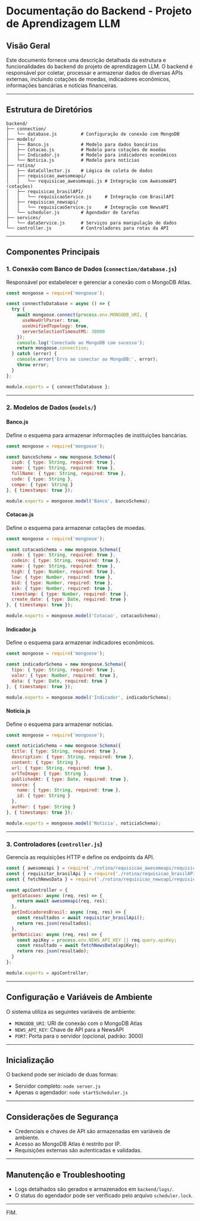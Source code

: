 # Documentação do Backend - Projeto de Aprendizagem LLM

## Visão Geral

Este documento fornece uma descrição detalhada da estrutura e funcionalidades do backend do projeto de aprendizagem LLM. O backend é responsável por coletar, processar e armazenar dados de diversas APIs externas, incluindo cotações de moedas, indicadores econômicos, informações bancárias e notícias financeiras.

---

## Estrutura de Diretórios

```plaintext
backend/
├── connection/
│   └── database.js         # Configuração de conexão com MongoDB
├── models/
│   ├── Banco.js            # Modelo para dados bancários
│   ├── Cotacao.js          # Modelo para cotações de moedas
│   ├── Indicador.js        # Modelo para indicadores econômicos
│   └── Noticia.js          # Modelo para notícias
├── rotina/
│   ├── dataCollector.js    # Lógica de coleta de dados
│   ├── requisicao_awesomeapi/
│   │   └── requisicao_awesomeapi.js # Integração com AwesomeAPI (cotações)
│   ├── requisicao_brasilAPI/
│   │   └── requisicaoService.js     # Integração com BrasilAPI
│   ├── requisicao_newsapi/
│   │   └── requisicaoService.js     # Integração com NewsAPI
│   └── scheduler.js        # Agendador de tarefas
├── services/
│   └── dataService.js      # Serviços para manipulação de dados
└── controller.js           # Controladores para rotas da API
```

---

## Componentes Principais

### 1. Conexão com Banco de Dados (`connection/database.js`)

Responsável por estabelecer e gerenciar a conexão com o MongoDB Atlas.

```javascript
const mongoose = require('mongoose');

const connectToDatabase = async () => {
  try {
    await mongoose.connect(process.env.MONGODB_URI, {
      useNewUrlParser: true,
      useUnifiedTopology: true,
      serverSelectionTimeoutMS: 30000
    });
    console.log('Conectado ao MongoDB com sucesso');
    return mongoose.connection;
  } catch (error) {
    console.error('Erro ao conectar ao MongoDB:', error);
    throw error;
  }
};

module.exports = { connectToDatabase };
```

---

### 2. Modelos de Dados (`models/`)

#### Banco.js

Define o esquema para armazenar informações de instituições bancárias.

```javascript
const mongoose = require('mongoose');

const bancoSchema = new mongoose.Schema({
  ispb: { type: String, required: true },
  name: { type: String, required: true },
  fullName: { type: String, required: true },
  code: { type: String },
  compe: { type: String }
}, { timestamps: true });

module.exports = mongoose.model('Banco', bancoSchema);
```

#### Cotacao.js

Define o esquema para armazenar cotações de moedas.

```javascript
const mongoose = require('mongoose');

const cotacaoSchema = new mongoose.Schema({
  code: { type: String, required: true },
  codein: { type: String, required: true },
  name: { type: String, required: true },
  high: { type: Number, required: true },
  low: { type: Number, required: true },
  bid: { type: Number, required: true },
  ask: { type: Number, required: true },
  timestamp: { type: Number, required: true },
  create_date: { type: Date, required: true }
}, { timestamps: true });

module.exports = mongoose.model('Cotacao', cotacaoSchema);
```

#### Indicador.js

Define o esquema para armazenar indicadores econômicos.

```javascript
const mongoose = require('mongoose');

const indicadorSchema = new mongoose.Schema({
  tipo: { type: String, required: true },
  valor: { type: Number, required: true },
  data: { type: Date, required: true }
}, { timestamps: true });

module.exports = mongoose.model('Indicador', indicadorSchema);
```

#### Noticia.js

Define o esquema para armazenar notícias.

```javascript
const mongoose = require('mongoose');

const noticiaSchema = new mongoose.Schema({
  title: { type: String, required: true },
  description: { type: String, required: true },
  content: { type: String },
  url: { type: String, required: true },
  urlToImage: { type: String },
  publishedAt: { type: Date, required: true },
  source: {
    name: { type: String, required: true },
    id: { type: String }
  },
  author: { type: String }
}, { timestamps: true });

module.exports = mongoose.model('Noticia', noticiaSchema);
```

---

### 3. Controladores (`controller.js`)

Gerencia as requisições HTTP e define os endpoints da API.

```javascript
const { awesomeapi } = require('./rotina/requisicao_awesomeapi/requisicao_awesomeapi');
const { requisitar_brasilApi } = require('./rotina/requisicao_brasilAPI/requisicaoService');
const { fetchNewsData } = require('./rotina/requisicao_newsapi/requisicaoService');

const apiController = {
  getCotacoes: async (req, res) => {
    return await awesomeapi(req, res);
  },
  getIndicadoresBrasil: async (req, res) => {
    const resultados = await requisitar_brasilApi();
    return res.json(resultados);
  },
  getNoticias: async (req, res) => {
    const apiKey = process.env.NEWS_API_KEY || req.query.apiKey;
    const resultado = await fetchNewsData(apiKey);
    return res.json(resultado);
  }
};

module.exports = apiController;
```

---

## Configuração e Variáveis de Ambiente

O sistema utiliza as seguintes variáveis de ambiente:

* `MONGODB_URI`: URI de conexão com o MongoDB Atlas
* `NEWS_API_KEY`: Chave de API para a NewsAPI
* `PORT`: Porta para o servidor (opcional, padrão: 3000)

---

## Inicialização

O backend pode ser iniciado de duas formas:

* Servidor completo: `node server.js`
* Apenas o agendador: `node startScheduler.js`

---

## Considerações de Segurança

* Credenciais e chaves de API são armazenadas em variáveis de ambiente.
* Acesso ao MongoDB Atlas é restrito por IP.
* Requisições externas são autenticadas e validadas.

---

## Manutenção e Troubleshooting

* Logs detalhados são gerados e armazenados em `backend/logs/`.
* O status do agendador pode ser verificado pelo arquivo `scheduler.lock`.

---

FIM.
